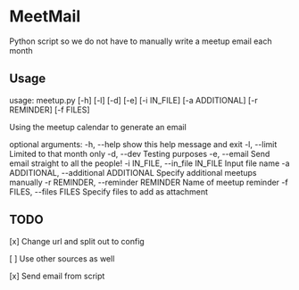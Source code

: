 # MeetMail
Python script so we do not have to manually write a meetup email each month

## Usage
usage: meetup.py [-h] [-l] [-d] [-e] [-i IN_FILE] [-a ADDITIONAL]
                 [-r REMINDER] [-f FILES]

Using the meetup calendar to generate an email

optional arguments:
-h, --help            show this help message and exit
-l, --limit           Limited to that month only
-d, --dev             Testing purposes
-e, --email           Send email straight to all the people!
-i IN_FILE, --in_file IN_FILE
                      Input file name
-a ADDITIONAL, --additional ADDITIONAL
                      Specify additional meetups manually
-r REMINDER, --reminder REMINDER
                      Name of meetup reminder
-f FILES, --files FILES
                      Specify files to add as attachment

## TODO

[x] Change url and split out to config

[ ] Use other sources as well

[x] Send email from script
